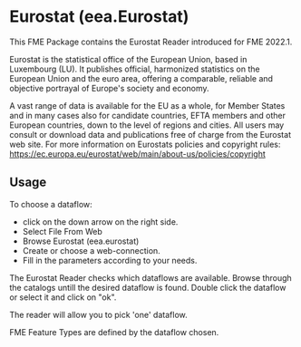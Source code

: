 # Eurostat (eea.Eurostat)
This FME Package contains the Eurostat Reader introduced for FME 2022.1.

Eurostat is the statistical office of the European Union, based in Luxembourg (LU). It publishes official, harmonized statistics on the European Union and the euro area, offering a comparable, reliable and objective portrayal of Europe's society and economy.

A vast range of data is available for the EU as a whole, for Member States and in many cases also for candidate countries, EFTA members and other European countries, down to the level of regions and cities. All users may consult or download data and publications free of charge from the Eurostat web site. For more information on Eurostats policies and copyright rules: 
https://ec.europa.eu/eurostat/web/main/about-us/policies/copyright

<!-- Copyrights](https://ec.europa.eu/eurostat/web/main/about-us/policies/copyright) -->

## Usage

To choose a dataflow: 
- click on the down arrow on the right side.
- Select File From Web
- Browse Eurostat (eea.eurostat)
- Create or choose a web-connection.
- Fill in the parameters according to your needs.
  
The Eurostat Reader checks which dataflows are available. Browse through the catalogs untill the desired dataflow is found.
Double click the dataflow or select it and click on "ok".

The reader will allow you to pick 'one' dataflow.

FME Feature Types are defined by the dataflow chosen.

<!--### See also
For instructions and more information: [Package Homepage](--edit--https://eea.github.io/eea.reportnet3.api.fme/).
-->